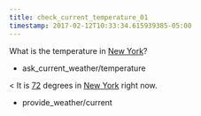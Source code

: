 ```yaml
---
title: check_current_temperature_01
timestamp: 2017-02-12T10:33:34.615939385-05:00
---
```


What is the temperature in [New York](city)?
* ask_current_weather/temperature

< It is [72](temperature) degrees in [New York](city) right now.
* provide_weather/current
